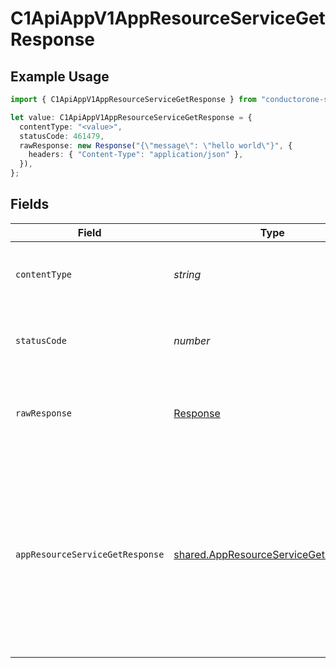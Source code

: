 # C1ApiAppV1AppResourceServiceGetResponse

## Example Usage

```typescript
import { C1ApiAppV1AppResourceServiceGetResponse } from "conductorone-sdk-typescript/sdk/models/operations";

let value: C1ApiAppV1AppResourceServiceGetResponse = {
  contentType: "<value>",
  statusCode: 461479,
  rawResponse: new Response("{\"message\": \"hello world\"}", {
    headers: { "Content-Type": "application/json" },
  }),
};
```

## Fields

| Field                                                                                                                                    | Type                                                                                                                                     | Required                                                                                                                                 | Description                                                                                                                              |
| ---------------------------------------------------------------------------------------------------------------------------------------- | ---------------------------------------------------------------------------------------------------------------------------------------- | ---------------------------------------------------------------------------------------------------------------------------------------- | ---------------------------------------------------------------------------------------------------------------------------------------- |
| `contentType`                                                                                                                            | *string*                                                                                                                                 | :heavy_check_mark:                                                                                                                       | HTTP response content type for this operation                                                                                            |
| `statusCode`                                                                                                                             | *number*                                                                                                                                 | :heavy_check_mark:                                                                                                                       | HTTP response status code for this operation                                                                                             |
| `rawResponse`                                                                                                                            | [Response](https://developer.mozilla.org/en-US/docs/Web/API/Response)                                                                    | :heavy_check_mark:                                                                                                                       | Raw HTTP response; suitable for custom response parsing                                                                                  |
| `appResourceServiceGetResponse`                                                                                                          | [shared.AppResourceServiceGetResponse](../../../sdk/models/shared/appresourceservicegetresponse.md)                                      | :heavy_minus_sign:                                                                                                                       | The app resource service get response contains the app resource view and array of expanded items indicated by the request's expand mask. |